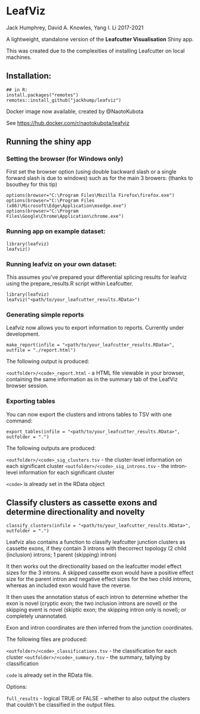 # LeafViz 

Jack Humphrey, David A. Knowles, Yang I. Li
2017-2021


A lightweight, standalone version of the **Leafcutter Visualisation** Shiny app.

This was created due to the complexities of installing Leafcutter on local machines.

## Installation:

```
## in R:
install.packages("remotes")
remotes::install_github("jackhump/leafviz")
``` 

Docker image now available, created by @NaotoKubota 

See https://hub.docker.com/r/naotokubota/leafviz


## Running the shiny app

### Setting the browser (for Windows only)

First set the browser option (using double backward slash or a single forward slash is due to windows) such as for the main 3 browers:
(thanks to bsouthey for this tip)


```
options(browser="C:\Program Files\Mozilla Firefox\firefox.exe")
options(browser="C:\Program Files (x86)\Microsoft\Edge\Application\msedge.exe")
options(browser="C:\Program Files\Google\Chrome\Application\chrome.exe")
```


### Running app on example dataset:

```
library(leafviz)
leafviz()
```

### Running leafviz on your own dataset:

This assumes you've prepared your differential splicing results for leafviz using the prepare_results.R script within Leafcutter.

```
library(leafviz)
leafviz("<path/to/your_leafcutter_results.RData>")
```

### Generating simple reports

Leafviz now allows you to export information to reports. Currently under development.

```
make_report(infile = "<path/to/your_leafcutter_results.RData>", outfile = "./report.html")
```

The following output is produced:

`<outfolder>/<code>_report.html` - a HTML file viewable in your browser, containing the same information as in the summary tab of the LeafViz browser session.


### Exporting tables

You can now export the clusters and introns tables to TSV with one command:

```
export_tables(infile = "<path/to/your_leafcutter_results.RData>", outfolder = ".")
```

The following outputs are produced:

`<outfolder>/<code>_sig_clusters.tsv` - the cluster-level information on each significant cluster
`<outfolder>/<code>_sig_introns.tsv` - the intron-level information for each significant cluster

`<code>` is already set in the RData object

## Classify clusters as cassette exons and determine directionality and novelty

```
classify_clusters(infile = "<path/to/your_leafcutter_results.RData>", outfolder = ".")
```


Leafviz also contains a function to classify leafcutter junction clusters as cassette exons, if they contain 3 introns with thecorrect topology (2 child (inclusion) introns; 1 parent (skipping) intron)

It then works out the directionality based on the leafcutter model effect sizes for the 3 introns. A skipped cassette exon would have a positive effect size for the parent intron and negative effect sizes for the two child introns, whereas an included exon would have the reverse.

It then uses the annotation status of each intron to determine whether the exon is novel (cryptic exon; the two inclusion introns are novel) or the skipping event is novel (skiptic exon; the skipping intron only is novel); or completely unannotated.

Exon and intron coordinates are then inferred from the junction coordinates.

The following files are produced:

`<outfolder>/<code>_classifications.tsv` - the classification for each cluster
`<outfolder>/<code>_summary.tsv` - the summary, tallying by classification

`code` is already set in the RData file.

Options:

`full_results`  - logical TRUE or FALSE - whether to also output the clusters that couldn't be classified in the output files.


